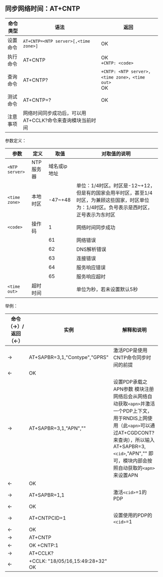 ## 同步网络时间：AT+CNTP

| 命令类型 | 语法                                                     | 返回                                                 |
| -------- | -------------------------------------------------------- | ---------------------------------------------------- |
| 设置命令 | `AT+CNTP=<NTP server>[,<time zone>]`                     | OK                                                   |
| 执行命令 | AT+CNTP                                                  | OK <br>`+CNTP: <code>`                               |
| 查询命令 | AT+CNTP?                                                 | `+CNTP: <NTP server>,<time zone>，<time out>`<br> OK |
| 测试命令 | AT+CNTP=?                                                | OK                                                   |
| 注意事项 | 网络时间同步成功后，可以用AT+CCLK?命令来查询模块当前时间 |                                                      |

 

参数定义：

| 参数           | 定义      | 取值         | 对取值的说明                                                 |
| -------------- | --------- | ------------ | ------------------------------------------------------------ |
| `<NTP server>` | NTP服务器 | 域名或ip地址 |                                                              |
| `<time zone>`  | 本地时区  | -47~+48      | 单位：1/4时区。时区是-12~+12，但是有的国家会用半时区，甚至1/4时区，为兼顾这些国家，时区单位为：1/4时区。负号表示是西时区，正号表示为东时区 |
| `<code>`       | 操作码    | 1            | 网络时间同步成功                                             |
|                |           | 61           | 网络错误                                                     |
|                |           | 62           | DNS解析错误                                                  |
|                |           | 63           | 连接错误                                                     |
|                |           | 64           | 服务响应错误                                                 |
|                |           | 65           | 服务响应超时                                                 |
| `<time out>`   | 超时时间  |              | 单位为秒，若未设置默认5秒                                    |

 

举例：

| 命令（→）/返回（←） | 实例                                 | 解释和说明                                                   |
| ------------------- | ------------------------------------ | ------------------------------------------------------------ |
| →                   | AT+SAPBR=3,1,"Contype","GPRS"        | 激活PDP是使用CNTP命令同步时间的前提                          |
| ←                   | OK                                   |                                                              |
| →                   | AT+SAPBR=3,1,"APN",""                | 设置PDP承载之APN参数 模块注册网络后会从网络自动获取`<apn>`并激活一个PDP上下文，用于RNDIS上网使用（此`<apn>`可以通过AT+CGDCONT?来查询），所以输入AT+SAPBR=3,`<cid>`,"APN","" 即可，模块内部会按照自动获取的`<apn>`来设置APN |
| ←                   | OK                                   |                                                              |
| →                   | AT+SAPBR=1,1                         | 激活`<cid>`=1的PDP                                           |
| ←                   | OK                                   |                                                              |
| →                   | AT+CNTPCID=1                         | 设置使用的PDP的`<cid>`=1                                     |
| ←                   | OK                                   |                                                              |
| →                   | AT+CNTP                              |                                                              |
| ←                   | OK +CNTP:1                           |                                                              |
| →                   | AT+CCLK?                             |                                                              |
| ←                   | +CCLK: "18/05/16,15:49:28+32" <br>OK |                                                              |
